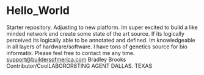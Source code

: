 # Hello_World
Starter repository. Adjusting to new platform.
Im super excited to build a like minded network and create some state of the art source. If its logically perceived its logically able to be annotated and defined. 
Im knowledgeable in all layers of hardware/software. 
I have tons of genetics source for bio informatix. 
Please feel free to contact me any time. 
support@buildersofmerica.com 
Bradley Brooks
Contributor/CoolLABOROR8TING AGENT
DALLAS. TEXAS

